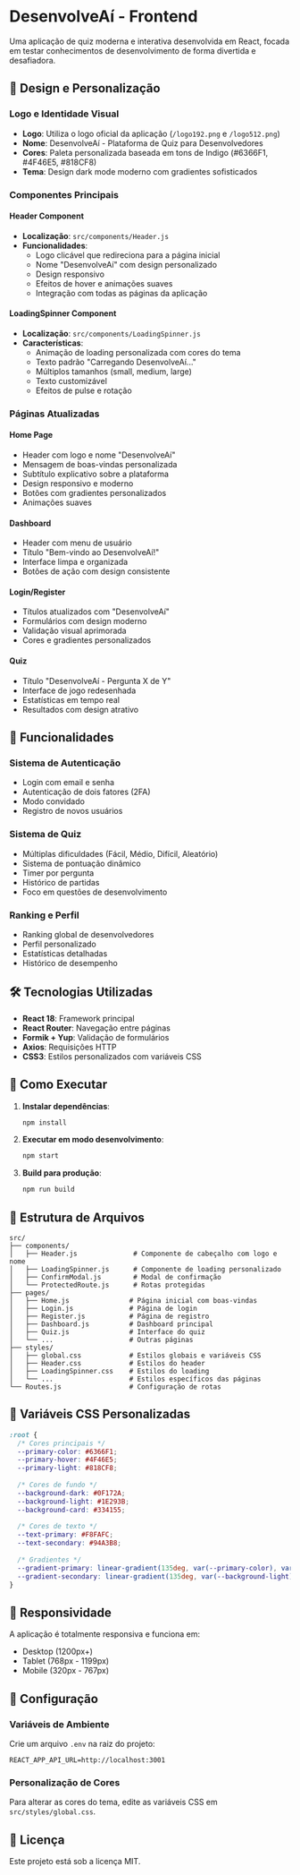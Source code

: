 # DesenvolveAí - Frontend

Uma aplicação de quiz moderna e interativa desenvolvida em React, focada em testar conhecimentos de desenvolvimento de forma divertida e desafiadora.

## 🎨 Design e Personalização

### Logo e Identidade Visual
- **Logo**: Utiliza o logo oficial da aplicação (`/logo192.png` e `/logo512.png`)
- **Nome**: DesenvolveAí - Plataforma de Quiz para Desenvolvedores
- **Cores**: Paleta personalizada baseada em tons de Indigo (#6366F1, #4F46E5, #818CF8)
- **Tema**: Design dark mode moderno com gradientes sofisticados

### Componentes Principais

#### Header Component
- **Localização**: `src/components/Header.js`
- **Funcionalidades**:
  - Logo clicável que redireciona para a página inicial
  - Nome "DesenvolveAí" com design personalizado
  - Design responsivo
  - Efeitos de hover e animações suaves
  - Integração com todas as páginas da aplicação

#### LoadingSpinner Component
- **Localização**: `src/components/LoadingSpinner.js`
- **Características**:
  - Animação de loading personalizada com cores do tema
  - Texto padrão "Carregando DesenvolveAí..."
  - Múltiplos tamanhos (small, medium, large)
  - Texto customizável
  - Efeitos de pulse e rotação

### Páginas Atualizadas

#### Home Page
- Header com logo e nome "DesenvolveAí"
- Mensagem de boas-vindas personalizada
- Subtítulo explicativo sobre a plataforma
- Design responsivo e moderno
- Botões com gradientes personalizados
- Animações suaves

#### Dashboard
- Header com menu de usuário
- Título "Bem-vindo ao DesenvolveAí!"
- Interface limpa e organizada
- Botões de ação com design consistente

#### Login/Register
- Títulos atualizados com "DesenvolveAí"
- Formulários com design moderno
- Validação visual aprimorada
- Cores e gradientes personalizados

#### Quiz
- Título "DesenvolveAí - Pergunta X de Y"
- Interface de jogo redesenhada
- Estatísticas em tempo real
- Resultados com design atrativo

## 🎯 Funcionalidades

### Sistema de Autenticação
- Login com email e senha
- Autenticação de dois fatores (2FA)
- Modo convidado
- Registro de novos usuários

### Sistema de Quiz
- Múltiplas dificuldades (Fácil, Médio, Difícil, Aleatório)
- Sistema de pontuação dinâmico
- Timer por pergunta
- Histórico de partidas
- Foco em questões de desenvolvimento

### Ranking e Perfil
- Ranking global de desenvolvedores
- Perfil personalizado
- Estatísticas detalhadas
- Histórico de desempenho

## 🛠️ Tecnologias Utilizadas

- **React 18**: Framework principal
- **React Router**: Navegação entre páginas
- **Formik + Yup**: Validação de formulários
- **Axios**: Requisições HTTP
- **CSS3**: Estilos personalizados com variáveis CSS

## 🚀 Como Executar

1. **Instalar dependências**:
   ```bash
   npm install
   ```

2. **Executar em modo desenvolvimento**:
   ```bash
   npm start
   ```

3. **Build para produção**:
   ```bash
   npm run build
   ```

## 📁 Estrutura de Arquivos

```
src/
├── components/
│   ├── Header.js              # Componente de cabeçalho com logo e nome
│   ├── LoadingSpinner.js      # Componente de loading personalizado
│   ├── ConfirmModal.js        # Modal de confirmação
│   └── ProtectedRoute.js      # Rotas protegidas
├── pages/
│   ├── Home.js               # Página inicial com boas-vindas
│   ├── Login.js              # Página de login
│   ├── Register.js           # Página de registro
│   ├── Dashboard.js          # Dashboard principal
│   ├── Quiz.js               # Interface do quiz
│   └── ...                   # Outras páginas
├── styles/
│   ├── global.css            # Estilos globais e variáveis CSS
│   ├── Header.css            # Estilos do header
│   ├── LoadingSpinner.css    # Estilos do loading
│   └── ...                   # Estilos específicos das páginas
└── Routes.js                 # Configuração de rotas
```

## 🎨 Variáveis CSS Personalizadas

```css
:root {
  /* Cores principais */
  --primary-color: #6366F1;
  --primary-hover: #4F46E5;
  --primary-light: #818CF8;
  
  /* Cores de fundo */
  --background-dark: #0F172A;
  --background-light: #1E293B;
  --background-card: #334155;
  
  /* Cores de texto */
  --text-primary: #F8FAFC;
  --text-secondary: #94A3B8;
  
  /* Gradientes */
  --gradient-primary: linear-gradient(135deg, var(--primary-color), var(--primary-hover));
  --gradient-secondary: linear-gradient(135deg, var(--background-light), var(--background-card));
}
```

## 📱 Responsividade

A aplicação é totalmente responsiva e funciona em:
- Desktop (1200px+)
- Tablet (768px - 1199px)
- Mobile (320px - 767px)

## 🔧 Configuração

### Variáveis de Ambiente
Crie um arquivo `.env` na raiz do projeto:

```env
REACT_APP_API_URL=http://localhost:3001
```

### Personalização de Cores
Para alterar as cores do tema, edite as variáveis CSS em `src/styles/global.css`.

## 📄 Licença

Este projeto está sob a licença MIT. 